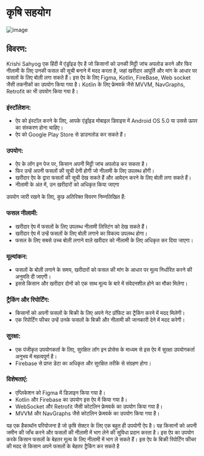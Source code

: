 # कृषि सहयोग

![image](https://user-images.githubusercontent.com/67803800/226531469-727cab8b-8088-4916-8bf7-59f1a3b355a6.png)

## विवरण:

Krishi Sahyog एक हिंदी में एंड्रॉइड ऐप है जो किसानों को उनकी मिट्टी जांच अपलोड करने और फिर नीलामी के लिए उनकी फसल की सूची बनाने में मदद करता है, जहां खरीदार आपूर्ति और मांग के आधार पर फसलों के लिए बोली लगा सकते हैं। इस ऐप के लिए Figma, Kotlin, FireBase, Web socket जैसी तकनीकों का उपयोग किया गया है। Kotlin के लिए फ्रेमवर्क जैसे MVVM, NavGraphs, Retrofit का भी उपयोग किया गया है।

### इंस्टॉलेशन:

- ऐप को इंस्टॉल करने के लिए, आपके एंड्रॉइड मोबाइल डिवाइस में Android OS 5.0 या उससे ऊपर का संस्करण होना चाहिए।
- ऐप को Google Play Store से डाउनलोड कर सकते हैं।

### उपयोग:

- ऐप के लॉग इन पेज पर, किसान अपनी मिट्टी जांच अपलोड कर सकता है।
- फिर उन्हें अपनी फसलों की सूची देनी होगी जो नीलामी के लिए उपलब्ध होंगी।
- खरीदार ऐप के द्वारा फसलों की सूची देख सकते हैं और आवेदन करने के लिए बोली लगा सकते हैं।
- नीलामी के अंत में, उन खरीदारों को अधिकृत किया जाएगा

उपयोग जारी रखने के लिए, कुछ अतिरिक्त विवरण निम्नलिखित हैं:

### फसल नीलामी:

- खरीदार ऐप में फसलों के लिए उपलब्ध नीलामी लिस्टिंग को देख सकते हैं।
- खरीदार ऐप में उन्हें फसलों के लिए बोली लगाने का विकल्प उपलब्ध होगा।
- फसल के लिए सबसे उच्च बोली लगाने वाले खरीदार को नीलामी के लिए अधिकृत कर दिया जाएगा।

### मूल्यांकन:

- फसलों के बोली लगाने के समय, खरीदारों को फसल की मांग के आधार पर मूल्य निर्धारित करने की अनुमति दी जाएगी।
- इससे किसान और खरीदार दोनों को एक साथ मूल्य के बारे में संवेदनशील होने का मौका मिलेगा।

### ट्रैकिंग और रिपोर्टिंग:

- किसानों को अपनी फसलों के बिक्री के लिए अपने नेट प्रॉफिट का ट्रैकिंग करने में मदद मिलेगी।
- एक रिपोर्टिंग फीचर उन्हें उनके फसलों के बिक्री और नीलामी की जानकारी देने में मदद करेगी।

### सुरक्षा:

- एक पंजीकृत उपयोगकर्ता के लिए, सुरक्षित लॉग इन प्रोसेस के माध्यम से इस ऐप में सुरक्षा उपयोगकर्ता अनुभव में महत्वपूर्ण है।
- Firebase से प्राप्त डेटा का अधिकृत और सुरक्षित तरीके से संग्रहण होगा।

### विशेषताएं:

- एप्लिकेशन को Figma में डिज़ाइन किया गया है।
- Kotlin और Firebase का उपयोग इस ऐप में किया गया है।
- WebSocket और Retrofit जैसी कोटलिन फ्रेमवर्क का उपयोग किया गया है।
- MVVM और NavGraphs जैसे कोटलिन फ्रेमवर्क का उपयोग किया गया है।

यह एक हैकाथॉन परियोजना है जो कृषि सेक्टर के लिए एक बहुत ही उपयोगी ऐप है। यह किसानों को अपनी जमीन की जाँच करने और फसलों की नीलामी में भाग लेने की सुविधा प्रदान करता है। इस ऐप का उपयोग करके किसान फसलों के बेहतर मूल्य के लिए नीलामी में भाग ले सकते हैं। इस ऐप के बिक्री रिपोर्टिंग फीचर की मदद से किसान अपने फसलों के बेहतर ट्रैकिंग कर सकते है
